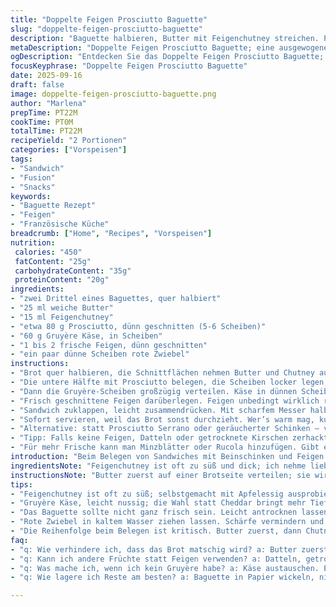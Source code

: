 ```yaml
---
title: "Doppelte Feigen Prosciutto Baguette"
slug: "doppelte-feigen-prosciutto-baguette"
description: "Baguette halbieren, Butter mit Feigenchutney streichen. Prosciutto gut verteilt, dann kräftiger Cheddar. Frische Feigen in feinen Scheiben dazu, roter Zwiebel hauchdünn. Sandwich schließen, halbieren, sofort servieren. Variiert leicht die Mengen, tauscht Cheddar gegen Gruyère. Auf Texturen achten, knuspriges Brot, weicher Käse, fruchtige Frische von Feigen. Enthält weder Nüsse noch Gluten und keine Eier. Die Kombination aus süß und salzig muss sitzen. Das Timing beim Belegen entscheidet über den finalen Biss."
metaDescription: "Doppelte Feigen Prosciutto Baguette; eine ausgewogene Kombination aus süßen Feigen und salzigem Prosciutto, schnell zuzubereiten."
ogDescription: "Entdecken Sie das Doppelte Feigen Prosciutto Baguette; eine harmonische Fusion aus frischen Aromen und verschiedenen Texturen."
focusKeyphrase: "Doppelte Feigen Prosciutto Baguette"
date: 2025-09-16
draft: false
image: doppelte-feigen-prosciutto-baguette.png
author: "Marlena"
prepTime: PT22M
cookTime: PT0M
totalTime: PT22M
recipeYield: "2 Portionen"
categories: ["Vorspeisen"]
tags:
- "Sandwich"
- "Fusion"
- "Snacks"
keywords:
- "Baguette Rezept"
- "Feigen"
- "Französische Küche"
breadcrumb: ["Home", "Recipes", "Vorspeisen"]
nutrition: 
 calories: "450"
 fatContent: "25g"
 carbohydrateContent: "35g"
 proteinContent: "20g"
ingredients:
- "zwei Drittel eines Baguettes, quer halbiert"
- "25 ml weiche Butter"
- "15 ml Feigenchutney"
- "etwa 80 g Prosciutto, dünn geschnitten (5-6 Scheiben)"
- "60 g Gruyère Käse, in Scheiben"
- "1 bis 2 frische Feigen, dünn geschnitten"
- "ein paar dünne Scheiben rote Zwiebel"
instructions:
- "Brot quer halbieren, die Schnittflächen nehmen Butter und Chutney auf. Erst Butter streichen, dann mit chutney sparsam, nicht ertränken. Sonst wird’s matschig, man will Biss behalten."
- "Die untere Hälfte mit Prosciutto belegen, die Scheiben locker legen, damit sie später nicht verklumpen."
- "Dann die Gruyère-Scheiben großzügig verteilen. Käse in dünnen Scheiben; wichtig für cremiges Mundgefühl, das aber nicht zu dominant wird."
- "Frisch geschnittene Feigen darüberlegen. Feigen unbedingt wirklich reif nehmen, sonst keine Süße. Feine Zwiebelstreifen dazu, bringen Schärfe und knusprigen Kontrast."
- "Sandwich zuklappen, leicht zusammendrücken. Mit scharfem Messer halbieren, dabei auf festen Halt achten – nicht quetschen."
- "Sofort servieren, weil das Brot sonst durchzieht. Wer’s warm mag, kurz (max. 2 Min.) in der Pfanne anrösten, bis Käse leicht schmilzt."
- "Alternative: statt Prosciutto Serrano oder geräucherter Schinken – verändert Geschmack, aber bleibt gut."
- "Tipp: Falls keine Feigen, Datteln oder getrocknete Kirschen zerhackt untermischen. So behält man die fruchtige Süße."
- "Für mehr Frische kann man Minzblätter oder Rucola hinzufügen. Gibt einen unerwarteten, lebendigen Kick."
introduction: "Beim Belegen von Sandwiches mit Beinschinken und Feigen bin ich immer wieder an Grenzen gestoßen. Feigen sind ein sensibles Thema, die Menge und Reife entscheiden, ob das Ganze schmeckt oder verloren ist. Butter und Chutney sorgen für cremige und süße Noten, aber das Zusammenspiel muss stimmen. Beim ersten Versuch oft zu viel Chutney, dann wurde das Baguette weich und langweilig. Gruppiert man die Zutaten sinnvoll, Roststellen im Brot vermeiden, erhält man noch mehr Biss. Die richtige Reihenfolge beim Belegen schafft Balance. Wenn man den Kontrast von frisch, salzig, süß und scharf richtig trifft, hat man eine Handvoll Überraschungen im Mund. Feigen sind nicht nur süß, sie funktionieren auch als Texturgeber. Rote Zwiebel setzt klare Duftnoten und schneidet die Süße. Das Aufeinanderlegen erfordert geradezu eine kleine Strategie, die Zutaten sollten sich nicht bekämpfen, sondern ergänzen."
ingredientsNote: "Feigenchutney ist oft zu süß und dick; ich nehme lieber eine selbstgemachte Variante, mit Apfelessig und nur wenig Zucker. Anstelle des Cheddar probierte ich Gruyère - gibt eine nussige Note, mild aber deutlich. Butter gern ungesalzen, damit die Salzigkeit von Prosciutto besser durchkommt. Baguette nicht zu frisch, sonst saugt es immer zu viel Fett auf; leicht antrocknen lassen erhöht die Knusprigkeit. Feigen sollten perfekt reif, aber nicht matschig sein, am besten am Tag des Einkaufs verarbeiten. Rote Zwiebel dünn schneiden und in kaltem Wasser ziehen lassen, damit die Schärfe milder wird, sonst sticht sie zu sehr. Prosciutto austesten: zu dicker Schnitt wird trocken, zu dünn verliert Biss."
instructionsNote: "Butter zuerst auf einer Brotseite verteilen; sie wirkt als Barriere gegen das Feigenchutney, verhindert Durchnässung. Ebenfalls sparsam mit Chutney, ansonsten weicht das Brot auf und verliert Knusprigkeit. Die Reihenfolge der Zutaten ist bewusst – erst Prosciutto, dann Käse, weil die Wärme des Käses eventuell etwas schmilzt. Feigen ganz zum Schluss; sie bleiben frisch und geben Feuchtigkeit beim Kauen, sowie Frische visuell. Rote Zwiebel zu fein, um nicht zu dominieren. Sandwichmechanik ist entscheidend – zu festes Drücken und man zerstört die Texturen. Frische Zubereitung, daher nicht vorbereiten, sonst verliert man die knackigen Effekte. Eine schnelle Anröstung in der Pfanne, falls gewünscht, bringt Duft und schmilzt den Käse, aber Timing nicht überschreiten, sonst wird das Brot zu hart oder trocken."
tips:
- "Feigenchutney ist oft zu süß; selbstgemacht mit Apfelessig ausprobieren. Weniger Zucker bringt die Fruchtigkeit besser zur Geltung. Das richtige Maß ist entscheidend, um die Balance zu halten."
- "Gruyère Käse, leicht nussig; die Wahl statt Cheddar bringt mehr Tiefe. Dicke von Scheiben kann variieren; darauf achten, dass er schmelzfähig bleibt. Geschmack verändert sich bei unterschiedlichen Käsesorten."
- "Das Baguette sollte nicht ganz frisch sein. Leicht antrocknen lassen, damit die Textur beim Belegen besser wird. Zu frisches Brot saugt Fett auf und wird weich. Röstet auch besser, wenn es etwas älter ist."
- "Rote Zwiebel in kaltem Wasser ziehen lassen. Schärfe vermindern und Geschmacksbalance verbessern. Fein schneiden, damit die Zwiebel nicht dominiert. Ein bisschen Zwiebel reicht für den Kontrast."
- "Die Reihenfolge beim Belegen ist kritisch. Butter zuerst, dann Chutney, gefolgt von Prosciutto und Käse. Schließlich Feigen, die frisch bleiben. Das garantiert knusprigen Biss und harmonische Aromen."
faq:
- "q: Wie verhindere ich, dass das Brot matschig wird? a: Butter zuerst, dann Chutney sparsam. Wichtig, sonst zieht alles durch. Biss ist entscheidend; es soll knackig bleiben."
- "q: Kann ich andere Früchte statt Feigen verwenden? a: Datteln, getrocknete Kirschen passen. Geschmack verändert sich, aber bleibt fruchtig. Frische ist hier immer besser; überreife Früchte führen oft zu Matsch."
- "q: Was mache ich, wenn ich kein Gruyère habe? a: Käse austauschen. Emmental oder Comté funktioniert auch. Geschmack variiert; weniger nussig, aber auch lecker. Eher milder Käse sollte es sein."
- "q: Wie lagere ich Reste am besten? a: Baguette in Papier wickeln, nicht in Plastik. So bleibt es knusprig. Im Kühlschrank hält es sich nicht lange. Schnell verzehren, beste Qualität bleibt frisch."

---
```

